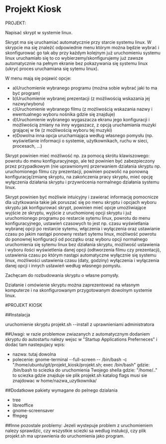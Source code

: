 # Projekt Kiosk

PROJEKT:

Napisać skrypt w systemie linux.

Skrypt ma się uruchamiać automatycznie przy starcie systemu linux.
W skrypcie ma się znaleźć odpowiednie menu którym można będzie wybrać i skonfigurować go tak aby przy każdym kolejnym już uruchomieniu systemu linux uruchamiało się to co wybierzemy/skonfigurujemy już zawsze automatycznie na pełnym ekranie bez pokazywania się systemu linux (ukryć proces uruchamiana się sytemu linux).

W menu mają się pojawić opcje:
- a)Uruchomienie wybranego programu (można sobie wybrać jaki to ma być program)
- b)Uruchomienie wybranej prezentacji (z możliwością wskazania jej nazwy/wyboru)
- c)Uruchomienie wybranego filmu (z możliwością wskazania nazwy i ewentualnego wyboru nośnika gdzie się znajduje)
- d)Uruchomienie wybranego wygaszacza ekranu jego konfiguracji i możliwością zmiany na inny wygaszacz, z opcją uruchamiania muzyki grającej w tle (z możliwością wyboru tej muzyki)
- e)Dowolna inna opcja uruchamiająca według własnego pomysłu (np. wyświetlanie informacji o systemie, użytkownikach, ruchu w sieci, procesach, ...)


Skrypt powinien mieć możliwość np. za pomocą skrótu klawiszowego: powrotu do menu konfiguracyjnego, ale też powinien być zabezpieczony przez przypadkowym (nie uprawnionym) przerwaniem działania skryptu np. uruchomionego filmu czy prezentacji, powinien pozwolić na ponowną konfigurację/zmianę skryptu, na zakończenia pracy skryptu, mieć opcję wyłączenia działania skryptu i przywrócenia normalnego działania systemu linux.

Skrypt powinien być możliwie intuicyjny i zawierać informację pomocnicze dla użytkowania takie jak poruszać się po menu skryptu i opcjach wyboru skryptu jak konfigurować skrypt, powinien mieć opcje umożliwiające wyjście ze skryptu, wyjście z uruchomionej opcji skryptu i już uruchomionego programu po restarcie sytemu linux, powrotu do menu konfiguracyjnego, ustawień czasowych to jest np. czasu wyświetlania wybranej opcji po restarcie sytemu, włączenia i wyłączenia oraz ustawianie czasu po jakim nastąpi ponowny restart sytemu linux, możliwość powrotu do ponownej konfiguracji od początku oraz wyboru opcji normalnego uruchomienia się sytemu linux bez działania skryptu, możliwość ustawienia i wyboru ilości wyświetlenia danej opcji (odtworzenia filmu czy prezentacji), ustawienia czasu po którym nastąpi automatyczne wyłącznie się systemu linux, możliwości ustawienia czasu (daty, godziny) wyłączenia i wyłączenia danej opcji i innych ustawień według własnego pomysłu. 

Zachęcam do rozbudowania skryptu o własne pomysły.


Działanie i omówienie skryptu można zaprezentować na własnym komputerze i na skonfigurowanym przygotowanym dowolnym systemie linux.


#PROJEKT KIOSK 

##Instalacja

uruchomienie skryptu projekt.sh --install z uprawnieniami administratora

##Uwagi:
w razie problemow zwiazanych z automatycznym dodaniem skryptu do autostartu nalezy wejsc
w "Startup Applications Preferneces" i dodac tam nastepujacy wpis:
- nazwa: tutaj dowolna
- polecenie: gnome-terminal --full-screen -- /bin/bash -c "/home/ubuntu/git/projekt_kiosk/projekt.sh; exec /bin/bash"
gdzie: /bin/bash to sciezka do uruchomienia Twojego shella
gdzie: "/home/.." to sciezka gdzie znajduje sie plik projekt.sh
katalog flags musi sie znajdowac w home/nazwa_uzytkownika/


##Dodatkowe pakiety wymagane do pelnego dzialania
- tree
- libreoffice
- gnome-screensaver
- ffmpeg

##Inne pozostale problemy:
Jezeli wystepuje problem z uruchomieniem nalezy sprawdzic, czy wszystkie sciezki sa 
wedlug instukcji, czy plik projekt.sh ma uprawnienia do uruchomienia jako program.

